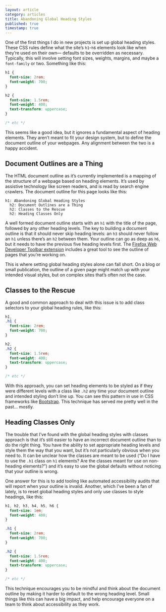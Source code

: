 ```yaml
---
layout: article
category: articles
title: Abandoning Global Heading Styles
published: true
timestamp: true
---
```


One of the first things I do in new projects is set up global heading styles. These CSS rules define what the site’s `h1`&ndash;`h6` elements look like when they’re used on their own&mdash; defaults to be overridden as necessary. Typically, this will involve setting font sizes, weights, margins, and maybe a `font-family` or two. Something like this:

```css
h1 {
  font-size: 2rem;
  font-weight: 700;
}

h2 {
  font-size: 1.5rem;
  font-weight: 400;
  text-transform: uppercase;
}

/* etc */
```

This seems like a good idea, but it ignores a fundamental aspect of heading elements. They aren’t meant to fit your design system, but to define the document outline of your webpages. Any alignment between the two is a happy accident.

## Document Outlines are a Thing

The HTML document outline as it’s currently implemented is a mapping of the structure of a webpage based on heading elements. It’s used by assistive technology like screen readers, and is read by search engine crawlers. The document outline for this page looks like this:

```
h1: Abandoning Global Heading Styles
  h2: Document Outlines are a Thing
  h2: Classes to the Rescue
  h2: Heading Classes Only
```

A well formed document outline starts with an `h1` with the title of the page, followed by any other heading levels. The key to building a document outline is that it should never skip heading levels: an `h3` should never follow an `h1` unless there’s an `h2` between them. Your outline can go as deep as `h6`, but it needs to have the previous five heading levels first. The [Firefox Web Developer Toolbar extension](https://addons.mozilla.org/en-us/firefox/addon/web-developer/) includes a great tool to see the outline of pages that you’re working on.

This is where setting global heading styles alone can fall short. On a blog or small publication, the outline of a given page might match up with your intended visual styles, but on complex sites that’s often not the case.

## Classes to the Rescue

A good and common approach to deal with this issue is to add class selectors to your global heading rules, like this:

```css
h1,
.h1 {
  font-size: 2rem;
  font-weight: 700;
}

h2,
.h2 {
  font-size: 1.5rem;
  font-weight: 400;
  text-transform: uppercase;
}

/* etc */
```

With this approach, you can set heading elements to be styled as if they were different levels with a class like `.h2` any time your document outline and intended styling don’t line up. You can see this pattern in use in CSS frameworks like [Bootstrap](https://github.com/twbs/bootstrap/blob/master/less/type.less#L47-L52). This technique has served me pretty well in the past&hellip; mostly.

## Heading Classes Only

The trouble that I’ve found with the global heading styles with classes approach is that it’s still easier to have an incorrect document outline than to do the right thing. You have the ability to set appropriate heading levels and style them the way that you want, but it’s not particularly obvious when you need to. It can be unclear how the classes are meant to be used (“Do I have to use the `.h1` class on `h1` elements? Are the classes meant for use on non-heading elements?”) and it’s easy to use the global defaults without noticing that your outline is wrong.

One answer for this is to add tooling like automated accessibility audits that will report when your outline is invalid. Another, which I’ve been a fan of lately, is to reset global heading styles and only use classes to style headings, like this:

```css
h1, h2, h3, h4, h5, h6 {
  font-size: 1em;
  font-weight: 400;
}

.h1 {
  font-size: 2rem;
  font-weight: 700;
}

.h2 {
  font-size: 1.5rem;
  font-weight: 400;
  text-transform: uppercase;
}

/* etc */
```

This technique encourages you to be mindful and think about the document outline by making it harder to default to the wrong heading level. Small things like this can have a big impact, and help encourage everyone on a team to think about accessibility as they work.
